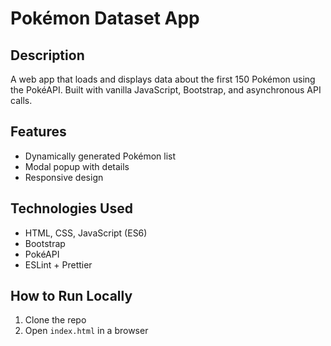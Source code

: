 # Pokémon Dataset App

## Description
A web app that loads and displays data about the first 150 Pokémon using the PokéAPI. Built with vanilla JavaScript, Bootstrap, and asynchronous API calls.

## Features
- Dynamically generated Pokémon list
- Modal popup with details
- Responsive design

## Technologies Used
- HTML, CSS, JavaScript (ES6)
- Bootstrap
- PokéAPI
- ESLint + Prettier

## How to Run Locally
1. Clone the repo
2. Open `index.html` in a browser